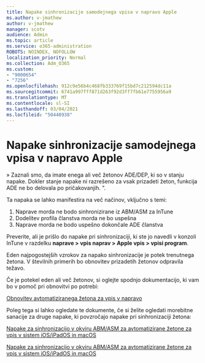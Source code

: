 ```yaml
---
title: Napake sinhronizacije samodejnega vpisa v napravo Apple
ms.author: v-jmathew
author: v-jmathew
manager: scotv
audience: Admin
ms.topic: article
ms.service: o365-administration
ROBOTS: NOINDEX, NOFOLLOW
localization_priority: Normal
ms.collection: Adm_O365
ms.custom:
- "9000654"
- "7256"
ms.openlocfilehash: 912c9e56b4c468fb333769f15bd7c212594dc11a
ms.sourcegitcommit: 6741a997fff871d263f92d3ff7fb61e7755956a9
ms.translationtype: MT
ms.contentlocale: sl-SI
ms.lasthandoff: 03/04/2021
ms.locfileid: "50448938"
---
```

# <a name="apple-automatic-device-enrollment-sync-errors"></a>Napake sinhronizacije samodejnega vpisa v napravo Apple

» Zaznali smo, da imate enega ali več žetonov ADE/DEP, ki so v stanju napake. Dokler stanje napake ni razrešeno za vsak prizadeti žeton, funkcija ADE ne bo delovala po pričakovanjih. ".

Ta napaka se lahko manifestira na več načinov, vključno s temi:

1. Naprave morda ne bodo sinhronizirane iz ABM/ASM za InTune
2. Dodelitev profila članstva morda ne bo uspešna
3. Naprave morda ne bodo uspešno dokončale ADE članstva

Preverite, ali je prišlo do napake pri sinhronizaciji, ki ste jo navedli v konzoli InTune v razdelku **naprave > vpis naprav > Apple vpis > vpisi program**.

Eden najpogostejših vzrokov za napako sinhronizacije je potek trenutnega žetona. V številnih primerih bo obnovitev prizadetih žetonov odpravila težavo.

Če je potekel eden ali več žetonov, si oglejte spodnjo dokumentacijo, ki vam bo v pomoč pri obnovitvi po potrebi:

[Obnovitev avtomatiziranega žetona za vpis v napravo](https://docs.microsoft.com/mem/intune/enrollment/device-enrollment-program-enroll-ios#renew-an-automated-device-enrollment-token)

Poleg tega si lahko ogledate te dokumente, če si želite ogledati morebitne sanacije za druge napake, ki povzročajo napake pri sinhronizaciji žetona:

[Napake za sinhronizacijo v okviru ABM/ASM za avtomatizirane žetone za vpis v sistem iOS/iPadOS in macOS](https://docs.microsoft.com/mem/intune/enrollment/troubleshoot-ios-enrollment-errors#sync-token-errors-between-intune-and-ade-dep)







[Napake za sinhronizacijo v okviru ABM/ASM za avtomatizirane žetone za vpis v sistem iOS/iPadOS in macOS](https://docs.microsoft.com/mem/intune/enrollment/troubleshoot-ios-enrollment-errors#resolutions-when-syncing-tokens-between-intune-and-abmasm-for-automated-device-enrollment)
